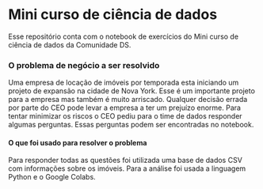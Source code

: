 # Mini curso de ciência de dados
Esse repositório conta com o notebook de exercícios do Mini curso de ciência de dados da Comunidade DS.

### O problema de negócio a ser resolvido
Uma empresa de locação de imóveis por temporada esta iniciando um projeto de expansão na cidade de Nova York. Esse é um importante projeto para a empresa mas também é
muito arriscado. Qualquer decisão errada por parte do CEO pode levar a empresa a ter um prejuízo enorme.
Para tentar minimizar os riscos o CEO pediu para o time de dados responder algumas perguntas. Essas perguntas podem ser encontradas no notebook.

#### O que foi usado para resolver o problema
Para responder todas as questões foi utilizada uma base de dados CSV com informações sobre os imóveis. Para a análise foi usada a linguagem Python e o Google Colabs.
